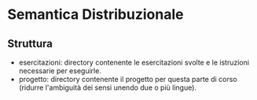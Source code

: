 # Semantica Distribuzionale

## Struttura

- esercitazioni: directory contenente le esercitazioni svolte e le istruzioni necessarie per eseguirle. 
- progetto: directory contenente il progetto per questa parte di corso (ridurre l'ambiguità  dei sensi unendo due o più lingue).
